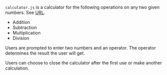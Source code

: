 `calculator.js` is a calculator for the following operations on any two given numbers. See [URL](https://sharonibejih.github.io/Intro-to-JavaScript/js-calculator/index.html).
- Addition
- Subtraction
- Multiplication
- Division

Users are prompted to enter two numbers and an operator. The operator determines the result the user will get. 

Users can choose to close the calculator after the first use or make another calculation.

